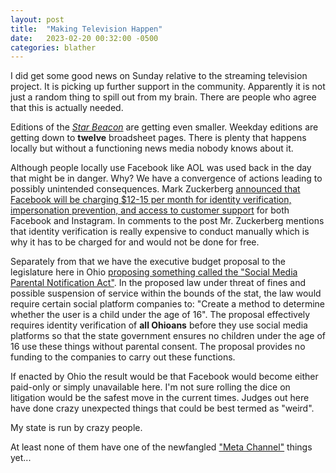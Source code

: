 ```yaml
---
layout: post
title:  "Making Television Happen"
date:   2023-02-20 00:32:00 -0500
categories: blather
---
```

I did get some good news on Sunday relative to the streaming television project.  It is picking up further support in the community.  Apparently it is not just a random thing to spill out from my brain.  There are people who agree that this is actually needed.

Editions of the [*Star Beacon*](https://www.starbeacon.com/) are getting even smaller.  Weekday editions are getting down to **twelve** broadsheet pages.  There is plenty that happens locally but without a functioning news media nobody knows about it.

Although people locally use Facebook like AOL was used back in the day that might be in danger.  Why?  We have a convergence of actions leading to possibly unintended consequences.  Mark Zuckerberg [announced that Facebook will be charging $12-15 per month for identity verification, impersonation prevention, and access to customer support](http://web.archive.org/web/20230219174828/https://www.facebook.com/zuck/posts/pfbid02979GyAHwTKsMd7ngCiHTRCHyeTCEHwYe9Evq3YV2ffvxUY7fKVb9TGyKEUFBeo3kl) for both Facebook and Instagram.  In comments to the post Mr. Zuckerberg mentions that identity verification is really expensive to conduct manually which is why it has to be charged for and would not be done for free.  

Separately from that we have the executive budget proposal to the legislature here in Ohio [proposing something called the "Social Media Parental Notification Act"](http://web.archive.org/web/20230218064633/https://governor.ohio.gov/administration/lt-governor/020823).  In the proposed law under threat of fines and possible suspension of service within the bounds of the stat, the law would require certain social platform companies to: "Create a method to determine whether the user is a child under the age of 16".  The proposal effectively requires identity verification of **all Ohioans** before they use social media platforms so that the state government ensures no children under the age of 16 use these things without parental consent.  The proposal provides no funding to the companies to carry out these functions.

If enacted by Ohio the result would be that Facebook would become either paid-only or simply unavailable here.  I'm not sure rolling the dice on litigation would be the safest move in the current times.  Judges out here have done crazy unexpected things that could be best termed as "weird".

My state is run by crazy people.

At least none of them have one of the newfangled ["Meta Channel"](https://web.archive.org/web/20230219092604/https://www.theverge.com/2023/2/16/23602833/meta-instagram-channels-telegram-facebook-messenger) things yet...
